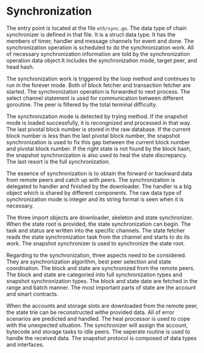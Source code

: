 # Synchronization

The entry point is located at the file `eth/sync.go`. The data type of chain synchronizer is defined in that file. It is a struct data type. It has the members of timer, handler and message channels for event and done. The synchronization operation is scheduled to do the synchronization work. All of necessary synchronization information are told by the synchronization operation data object.It includes the synchronization mode, target peer, and head hash. 

The synchronization work is triggered by the loop method and continues to run in the forever mode. Both of block fetcher and transaction fetcher are started. The synchronization operation is forwarded to next process. The select channel statement is used for communication between different goroutine. The peer is filtered by the total terminal difficulty. 

The synchronization mode is detected by trying method. If the snapshot mode is loaded successfully, it is recongnized and processed in that way. The last pivotal block number is stored in the raw database. If the current block number is less than the last pivotal block number, the snapshot synchronization is used to fix this gap between the current block number and pivotal block number. If the right state is not found by the block hash, the snapshot synchronization is also used to heal the state discrepancy. The last resort is the full synchronization.

The essence of synchronization is to obtain the forward or backward data from remote peers and catch up with peers. The synchronization is delegated to handler and finished by the downloader. The handler is a big object which is shared by different components. The raw data type of synchronization mode is integer and its string format is seen when it is necessary. 

The three import objects are downloader, skeleton and state synchronizer. When the state root is provided, the state synchronization can begin. The task and status are written into the specific channels. The state fetcher reads the state synchronization task from the channel and starts to do its work. The snapshot synchronizer is used to synchronize the state root. 

Regarding to the synchronization, three aspects need to be considered. They are synchronization algorithm, best peer selection and state coordination. The block and state are synchronized from the remote peers. The block and state are categoried into full synchronization types and snapshot synchronization types. The block and state date are fetched in the range and batch manner. The most important parts of state are the account and smart contracts.

When the accounts and storage slots are downloaded from the remote peer, the state trie can be reconstructed withe provided data. All of error scenarios are predicted and handled. The heal processor is used to cope with the unexpected situation. The synchronizer will assign the account, bytecode and storage tasks to idle peers. The seperate routine is used to handle the received data. The snapshot protocol is composed of data types and interfaces. 


